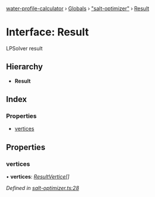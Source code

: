 [water-profile-calculator](../README.md) › [Globals](../globals.md) › ["salt-optimizer"](../modules/_salt_optimizer_.md) › [Result](_salt_optimizer_.result.md)

# Interface: Result

LPSolver result

## Hierarchy

* **Result**

## Index

### Properties

* [vertices](_salt_optimizer_.result.md#vertices)

## Properties

###  vertices

• **vertices**: *[ResultVertice](_salt_optimizer_.resultvertice.md)[]*

*Defined in [salt-optimizer.ts:28](https://github.com/anttileppa/water-profile-calculator/blob/5b306f6/src/salt-optimizer.ts#L28)*
